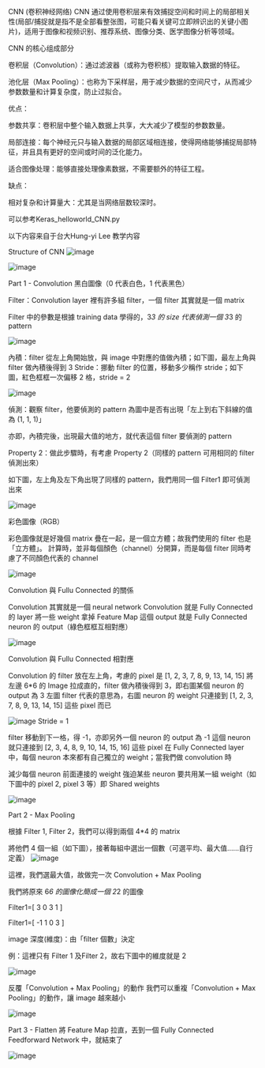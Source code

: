 CNN (卷积神经网络) 
CNN 通过使用卷积层来有效捕捉空间和时间上的局部相关性(局部/捕捉就是指不是全部看整张图，可能只看关键可立即辨识出的关键小图片)，适用于图像和视频识别、推荐系统、图像分类、医学图像分析等领域。

CNN 的核心组成部分

卷积层（Convolution）：通过滤波器（或称为卷积核）提取输入数据的特征。

池化层（Max Pooling）：也称为下采样层，用于减少数据的空间尺寸，从而减少参数数量和计算复杂度，防止过拟合。

优点：

参数共享：卷积层中整个输入数据上共享，大大减少了模型的参数数量。

局部连接：每个神经元只与输入数据的局部区域相连接，使得网络能够捕捉局部特征，并且具有更好的空间或时间的泛化能力。

适合图像处理：能够直接处理像素数据，不需要额外的特征工程。

缺点：

相对复杂和计算量大：尤其是当网络层数较深时。

可以参考Keras_helloworld_CNN.py

以下内容来自于台大Hung-yi Lee 教学内容

Structure of CNN
![image](https://github.com/joycelai140420/MachineLearning/assets/167413809/20036a48-7f1d-44b3-8d17-7f0418046c6c)

![image](https://github.com/joycelai140420/MachineLearning/assets/167413809/9cef23c7-15a0-4c0a-8175-8b15ba1b00cc)

Part 1 - Convolution
黑白圖像（0 代表白色，1 代表黑色）

Filter：Convolution layer 裡有許多組 filter，一個 filter 其實就是一個 matrix

Filter 中的參數是根據 training data 學得的，3*3 的 size 代表偵測一個 3*3 的 pattern

![image](https://github.com/joycelai140420/MachineLearning/assets/167413809/7391d7b5-719b-41de-968a-39b3c8c03a3c)

內積：filter 從左上角開始放，與 image 中對應的值做內積；如下圖，最左上角與 filter 做內積後得到 3
Stride：挪動 filter 的位置，移動多少稱作 stride；如下圖，紅色框框一次偏移 2 格，stride = 2 

![image](https://github.com/joycelai140420/MachineLearning/assets/167413809/ac349693-e83c-45ab-bd34-d0209329f6d3)

偵測：觀察 filter，他要偵測的 pattern 為圖中是否有出現「左上到右下斜線的值為 (1, 1, 1)」

亦即，內積完後，出現最大值的地方，就代表這個 filter 要偵測的 pattern

Property 2：做此步驟時，有考慮 Property 2（同樣的 pattern 可用相同的 filter 偵測出來）

如下圖，左上角及左下角出現了同樣的 pattern，我們用同一個 Filter1 即可偵測出來

![image](https://github.com/joycelai140420/MachineLearning/assets/167413809/0916115b-edef-4f32-8547-9b1c6cb2c971)

彩色圖像（RGB）

彩色圖像就是好幾個 matrix 疊在一起，是一個立方體；故我們使用的 filter 也是「立方體」。 計算時，並非每個顏色（channel）分開算，而是每個 filter 同時考慮了不同顏色代表的 channel

![image](https://github.com/joycelai140420/MachineLearning/assets/167413809/4279c9ea-fca0-4c45-a67a-a2850d1fc52c)

Convolution 與 Fullu Connected 的關係

Convolution 其實就是一個 neural network
Convolution 就是 Fully Connected 的 layer 將一些 weight 拿掉
Feature Map 這個 output 就是 Fully Connected neuron 的 output（綠色框框互相對應）

![image](https://github.com/joycelai140420/MachineLearning/assets/167413809/712f88f9-2da8-4154-9e60-bc98cef3de9f)

Convolution 與 Fullu Connected 相對應

Convolution 的 filter 放在左上角，考慮的 pixel 是 [1, 2, 3, 7, 8, 9, 13, 14, 15]
將左邊 6*6 的 Image 拉成直的，filter 做內積後得到 3，即右圖某個 neuron 的 output 為 3
左圖 filter 代表的意思為，右圖 neuron 的 weight 只連接到 [1, 2, 3, 7, 8, 9, 13, 14, 15] 這些 pixel 而已

![image](https://github.com/joycelai140420/MachineLearning/assets/167413809/7f3fd091-0830-4e25-adba-151ddb1909f0)
Stride = 1

filter 移動到下一格，得 -1，亦即另外一個 neuron 的 output 為 -1
這個 neuron 就只連接到 [2, 3, 4, 8, 9, 10, 14, 15, 16] 這些 pixel
在 Fully Connected layer 中，每個 neuron 本來都有自己獨立的 weight；當我們做 convolution 時

減少每個 neuron 前面連接的 weight
強迫某些 neuron 要共用某一組 weight（如下圖中的 pixel 2, pixel 3 等）即 Shared weights

![image](https://github.com/joycelai140420/MachineLearning/assets/167413809/da06520c-72fa-4d37-b636-233b90f2d1b2)

Part 2 - Max Pooling

根據 Filter 1, Filter 2，我們可以得到兩個 4*4 的 matrix

將他們 4 個一組（如下圖），接著每組中選出一個數（可選平均、最大值......自行定義）
![image](https://github.com/joycelai140420/MachineLearning/assets/167413809/a8c84889-8a03-46c7-bab8-2b0d25fe7732)

這裡，我們選最大值，故做完一次 Convolution + Max Pooling

我們將原來 6*6 的圖像化簡成一個 2*2 的圖像

Filter1=[ 3 0
         3 1 ]
              
Filter1=[ -1 1
          0  3 ] 


image 深度(維度)：由「filter 個數」決定

例：這裡只有 Filter 1 及Filter 2，故右下圖中的維度就是 2

![image](https://github.com/joycelai140420/MachineLearning/assets/167413809/4ca73371-3718-4a66-a295-e43787e7b287)

反覆「Convolution + Max Pooling」的動作 我們可以重複「Convolution + Max Pooling」的動作，讓 image 越來越小

![image](https://github.com/joycelai140420/MachineLearning/assets/167413809/2e15160a-0b89-425a-ae28-b1f2df54f14d)


Part 3 - Flatten
將 Feature Map 拉直，丟到一個 Fully Connected Feedforward Network 中，就結束了

![image](https://github.com/joycelai140420/MachineLearning/assets/167413809/ce0356f1-233b-4d0b-828e-67e5c823cdde)



